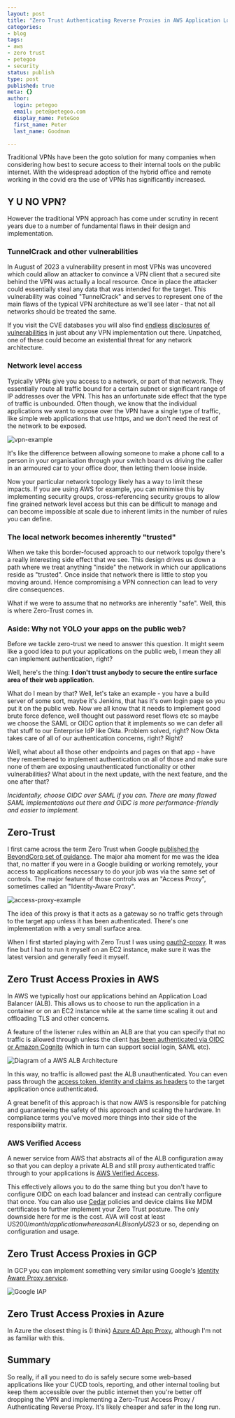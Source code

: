 ```yaml
---
layout: post
title: "Zero Trust Authenticating Reverse Proxies in AWS Application Load Balancers"
categories:
- blog
tags:
- aws
- zero trust
- petegoo
- security
status: publish
type: post
published: true
meta: {}
author:
  login: petegoo
  email: pete@petegoo.com
  display_name: PeteGoo
  first_name: Peter
  last_name: Goodman

---
```


Traditional VPNs have been the goto solution for many companies when considering how best to secure access to their internal tools on the public internet. With the widespread adoption of the hybrid office and remote working in the covid era the use of VPNs has significantly increased.

## Y U NO VPN?

However the traditional VPN approach has come under scrutiny in recent years due to a number of fundamental flaws in their design and implementation.

### TunnelCrack and other vulnerabilities
In August of 2023 a vulnerability present in most VPNs was uncovered which could allow an attacker to convince a VPN client that a secured site behind the VPN was actually a local resource. Once in place the attacker could essentially steal any data that was intended for the target. This vulnerability was coined "TunnelCrack" and serves to represent one of the main flaws of the typical VPN architecture as we'll see later - that not all networks should be treated the same.

If you visit the CVE databases you will also find [endless](https://www.cvedetails.com/vulnerability-list/vendor_id-3278/Openvpn.html) [disclosures](https://www.cvedetails.com/vulnerability-list/vendor_id-628/product_id-12675/Sonicwall-Global-Vpn-Client.html) [of](https://www.cvedetails.com/vulnerability-list/vendor_id-12126/product_id-112852/version_id-687403/Amazon-Aws-Client-Vpn-2.0.0.html) [vulnerabilities](https://www.cvedetails.com/vulnerability-list/vendor_id-16/product_id-1887/Cisco-Vpn-Client.html) in just about any VPN implementation out there. Unpatched, one of these could become an existential threat for any network architecture.

### Network level access
Typically VPNs give you access to a network, or part of that network. They essentially route all traffic bound for a certain subnet or significant range of IP addresses over the VPN. This has an unfortunate side effect that the type of traffic is unbounded. Often though, we know that the individual applications we want to expose over the VPN have a single type of traffic, like simple web applications that use https, and we don't need the rest of the network to be exposed.

![vpn-example](/images/2023/vpn-example.png)

It's like the difference between allowing someone to make a phone call to a person in your organisation through your switch board vs driving the caller in an armoured car to your office door, then letting them loose inside.

Now your particular network topology likely has a way to limit these impacts. If you are using AWS for example, you can minimise this by implementing security groups, cross-referencing security groups to allow fine grained network level access but this can be difficult to manage and can become impossible at scale due to inherent limits in the number of rules you can define.

### The local network becomes inherently "trusted"

When we take this border-focused approach to our network topolgy there's a really interesting side effect that we see. This design drives us down a path where we treat anything "inside" the network in which our applications reside as "trusted". Once inside that network there is little to stop you moving around. Hence compromising a VPN connection can lead to very dire consequences.

What if we were to assume that no networks are inherently "safe". Well, this is where Zero-Trust comes in.

### Aside: Why not YOLO your apps on the public web?

Before we tackle zero-trust we need to answer this question. It might seem like a good idea to put your applications on the public web, I mean they all can implement authentication, right?

Well, here's the thing: **I don't trust anybody to secure the entire surface area of their web application**.

What do I mean by that? Well, let's take an example - you have a build server of some sort, maybe it's Jenkins, that has it's own login page so you put it on the public web. Now we all know that it needs to implement good brute force defence, well thought out password reset flows etc so maybe we choose the SAML or OIDC option that it implements so we can defer all that stuff to our Enterprise IdP like Okta. Problem solved, right? Now Okta takes care of all of our authentication concerns, right? Right?

Well, what about all those other endpoints and pages on that app - have they remembered to implement authentication on all of those and make sure none of them are exposing unauthenticated functionality or other vulnerabilities? What about in the next update, with the next feature, and the one after that?

*Incidentally, choose OIDC over SAML if you can. There are many flawed SAML implementations out there and OIDC is more performance-friendly and easier to implement.*

## Zero-Trust

I first came across the term Zero Trust when Google [published the BeyondCorp set of guidance](https://www.beyondcorp.com/). The major aha moment for me was the idea that, no matter if you were in a Google building or working remotely, your access to applications necessary to do your job was via the same set of controls. The major feature of those controls was an "Access Proxy", sometimes called an "Identity-Aware Proxy". 

![access-proxy-example](/images/2023/access-proxy-example.png)

The idea of this proxy is that it acts as a gateway so no traffic gets through to the target app unless it has been authenticated. There's one implementation with a very small surface area.

When I first started playing with Zero Trust I was using [oauth2-proxy](https://github.com/oauth2-proxy/oauth2-proxy). It was fine but I had to run it myself on an EC2 instance, make sure it was the latest version and generally feed it myself.

## Zero Trust Access Proxies in AWS

In AWS we typically host our applications behind an Application Load Balancer (ALB). This allows us to choose to run the application in a container or on an EC2 instance while at the same time scaling it out and offloading TLS and other concerns.

A feature of the listener rules within an ALB are that you can specify that no traffic is allowed through unless the client [has been authenticated via OIDC or Amazon Cognito](https://docs.aws.amazon.com/elasticloadbalancing/latest/application/listener-authenticate-users.html) (which in turn can support social login, SAML etc).

![Diagram of a AWS ALB Architecture](/images/2023/aws-alb-rv-proxy.png)

In this way, no traffic is allowed past the ALB unauthenticated. You can even pass through the [access token, identity and claims as headers](https://docs.aws.amazon.com/elasticloadbalancing/latest/application/listener-authenticate-users.html#user-claims-encoding) to the target application once authenticated.

A great benefit of this approach is that now AWS is responsible for patching and guaranteeing the safety of this approach and scaling the hardware. In compliance terms you've moved more things into their side of the responsibility matrix.

### AWS Verified Access
A newer service from AWS that abstracts all of the ALB configuration away so that you can deploy a private ALB and still proxy authenticated traffic through to your applications is [AWS Verified Access](https://aws.amazon.com/verified-access/). 

This effectively allows you to do the same thing but you don't have to configure OIDC on each load balancer and instead can centrally configure that once. You can also use [Cedar](https://aws.amazon.com/blogs/opensource/using-open-source-cedar-to-write-and-enforce-custom-authorization-policies/) policies and device claims like MDM certificates to further implement your Zero Trust posture. The only downside here for me is the cost. AVA will cost at least US$200 / month / application whereas an ALB is only US$23 or so, depending on configuration and usage.

## Zero Trust Access Proxies in GCP
In GCP you can implement something very similar using Google's [Identity Aware Proxy service](https://cloud.google.com/iap).

![Google IAP](/images/2023/iap-load-balancer.png)

## Zero Trust Access Proxies in Azure

In Azure the closest thing is (I think) [Azure AD App Proxy](https://learn.microsoft.com/en-us/azure/active-directory/app-proxy/what-is-application-proxy), although I'm not as familiar with this.

## Summary
So really, if all you need to do is safely secure some web-based applications like your CI/CD tools, reporting, and other internal tooling but keep them accessible over the public internet then you're better off dropping the VPN and implementing a Zero-Trust Access Proxy / Authenticating Reverse Proxy. It's likely cheaper and safer in the long run.